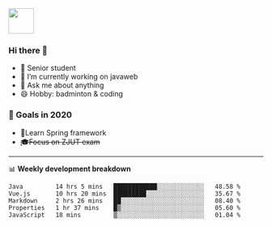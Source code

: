 <img src="https://github.com/egoist/egoist/raw/master/balloon.gif" width="50">

### Hi there 🐏

- 🌱 Senior student
- 🔭 I’m currently working on javaweb
- 💬 Ask me about anything
- 😄 Hobby: badminton & coding

### 🚀 Goals in 2020
+ 🍃Learn Spring framework
+ ~~🎓Focus on ZJUT exam~~
-------

📊 **Weekly development breakdown**
<!--START_SECTION:waka-->
```text
Java         14 hrs 5 mins   ████████████░░░░░░░░░░░░░   48.58 % 
Vue.js       10 hrs 20 mins  █████████░░░░░░░░░░░░░░░░   35.67 % 
Markdown     2 hrs 26 mins   ██░░░░░░░░░░░░░░░░░░░░░░░   08.40 % 
Properties   1 hr 37 mins    █▒░░░░░░░░░░░░░░░░░░░░░░░   05.60 % 
JavaScript   18 mins         ▒░░░░░░░░░░░░░░░░░░░░░░░░   01.04 % 
```
<!--END_SECTION:waka-->
